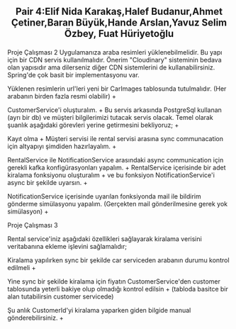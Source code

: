## <p align="center"> Pair 4:Elif Nida Karakaş,Halef Budanur,Ahmet Çetiner,Baran Büyük,Hande Arslan,Yavuz Selim Özbey, Fuat Hüriyetoğlu
 </p>

Proje Çalışması 2
Uygulamanıza araba resimleri yüklenebilmelidir. 
Bu yapı için bir CDN servis kullanılmalıdır. 
Önerim "Cloudinary" sisteminin bedava olan yapısıdır ama dilerseniz diğer CDN sistemlerini de 
kullanabilirsiniz. Spring'de çok basit bir implementasyonu var.

Yüklenen resimlerin url'leri yeni bir CarImages tablosunda tutulmalıdır. 
(Her arabanın birden fazla resmi olabilir) +


CustomerService'i oluşturalım. +
Bu servis arkasında PostgreSql kullanan (ayrı bir db) ve müşteri bilgilerimizi tutacak servis olacak. 
Temel olarak şuanlık aşağıdaki görevleri yerine getirmesini bekliyoruz; +

Kayıt olma +
Müşteri servisi ile rental servisi arasına 
sync communacation için altyapıyı şimdiden hazırlayalım. +


RentalService ile NotificationService arasındaki async communication için gerekli kafka
konfigürasyonları yapalım. +
RentalService içerisinde bir adet kiralama fonksiyonu oluşturalım + 
ve bu fonksiyon NotificationService'i async bir şekilde uyarsın.  +

NotificationService içerisinde uyarılan fonksiyonda mail ile bildirim 
gönderme simülasyonu yapalım. (Gerçekten mail gönderilmesine gerek yok simülasyon) +

Proje Çalışması 3

Rental service'iniz aşağıdaki özellikleri sağlayarak kiralama verisini veritabanına ekleme işlevini sağlamalıdır;

Kiralama yapılırken sync bir şekilde car serviceden arabanın durumu kontrol edilmeli +

Yine sync bir şekilde kiralama için fiyatın CustomerService'den customer tablosunda yeterli bakiye olup olmadığı kontrol edilsin +
(tabloda basitce bir alan tutabilirsin customer servicede)

Şu anlık CustomerId'yi kiralama yaparken giden bilgide manual gönderebilirsiniz. +
